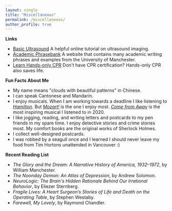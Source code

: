 ```yaml
---
layout: single
title: "Miscellaneous"
permalink: /miscellaneous/
author_profile: true
---
```


**Links**

* [Basic Ultrasound](http://folk.ntnu.no/stoylen/strainrate/Basic_ultrasound) A helpful online tutorial on ultrasound imaging.
* [Academic Phrasebank](https://www.phrasebank.manchester.ac.uk/) A website that contains many academic writing phrases and examples from the University of Manchester.
* [Learn Hands-only CPR](https://www.youtube.com/watch?v=qCAFx-ltco0) Don't have CPR certification? Hands-only CPR also saves life.

**Fun Facts About Me**

* My name means "clouds with beautiful patterns" in Chinese.
* I can speak Cantonese and Mandarin.
* I enjoy musicals. When I am working towards a deadline I like listening to *[Hamilton](https://en.wikipedia.org/wiki/Hamilton_(musical))*. But *[Mozart!](https://en.wikipedia.org/wiki/Mozart!)* is the one I enjoy most. *[Come from Away](https://en.wikipedia.org/wiki/Come_from_Away)* is the most inspiring musical I listened to in 2020. 
* I like jogging, reading, and writing letters and postcards to my pen friends in my spare time. I enjoy detective stories and crime stories most. My comfort books are the original works of Sherlock Holmes.
* I collect well-designed postcards.
* I was robbed by a seagull once and I learned I should never leave my food from Tim Hortons unattended in Vancouver :)

**Recent Reading List**

* *The Glory and the Dream: A Narrative History of America, 1932–1972*, by William Manchester.
* *The Noonday Demon: An Atlas of Depression*, by Andrew Solomon.
* *NeuroLogic: The Brain's Hidden Rationale Behind Our Irrational Behavior*, by Eliezer Sternberg.
* *Fragile Lives: A Heart Surgeon’s Stories of Life and Death on the Operating Table*, by Stephen Westaby.
* *Farewell, My Lovely*, by Raymond Chandler.